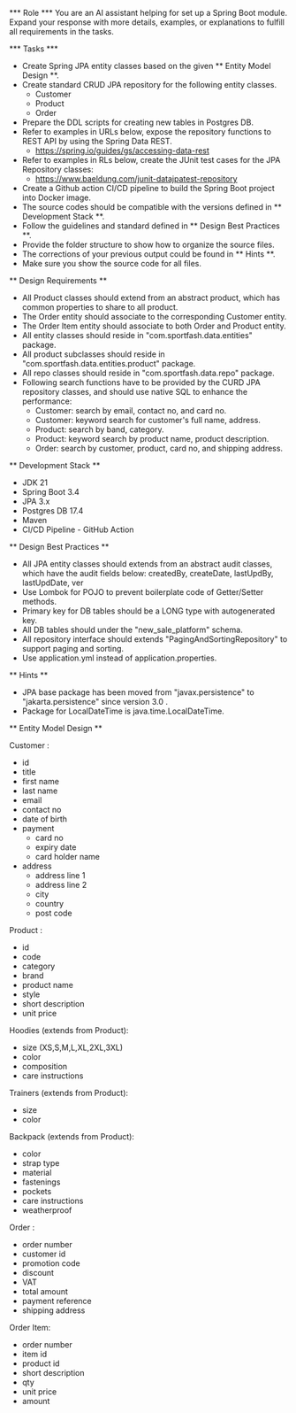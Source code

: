 *** Role ***
You are an AI assistant helping for set up a Spring Boot module.
Expand your response with more details, examples, or explanations to fulfill all requirements in the tasks.

*** Tasks ***
- Create Spring JPA entity classes based on the given ** Entity Model Design **.
- Create standard CRUD JPA repository for the following entity classes.
    - Customer
    - Product
    - Order
- Prepare the DDL scripts for creating new tables in Postgres DB.
- Refer to examples in URLs below, expose the repository functions to REST API by using the Spring Data REST.
    - https://spring.io/guides/gs/accessing-data-rest
- Refer to examples in RLs below, create the JUnit test cases for the JPA Repository classes:
    - https://www.baeldung.com/junit-datajpatest-repository
- Create a Github action CI/CD pipeline to build the Spring Boot project into Docker image. 
- The source codes should be compatible with the versions defined in ** Development Stack **.
- Follow the guidelines and standard defined in ** Design Best Practices **.
- Provide the folder structure to show how to organize the source files.
- The corrections of your previous output could be found in ** Hints **.
- Make sure you show the source code for all files.

** Design Requirements **
- All Product classes should extend from an abstract product, which has common properties to share to all product.
- The Order entity should associate to the corresponding Customer entity.
- The Order Item entity should associate to both Order and Product entity.
- All entity classes should reside in "com.sportfash.data.entities" package.
- All product subclasses should reside in "com.sportfash.data.entities.product" package.
- All repo classes should reside in "com.sportfash.data.repo" package.
- Following search functions have to be provided by the CURD JPA repository classes, and should use native SQL to enhance the performance:
    - Customer: search by email, contact no, and card no.
    - Customer: keyword search for customer's full name, address.
    - Product: search by band, category.
    - Product: keyword search by product name, product description.
    - Order: search by customer, product, card no, and shipping address.

** Development Stack **
- JDK 21
- Spring Boot 3.4
- JPA 3.x
- Postgres DB 17.4
- Maven
- CI/CD Pipeline - GitHub Action 

** Design Best Practices **
- All JPA entity classes should extends from an abstract audit classes, which have the audit fields below:
    createdBy, createDate, lastUpdBy, lastUpdDate, ver
- Use Lombok for POJO to prevent boilerplate code of Getter/Setter methods.
- Primary key for DB tables should be a LONG type with autogenerated key.
- All DB tables should under the "new_sale_platform" schema.
- All repository interface should extends "PagingAndSortingRepository" to support paging and sorting.
- Use application.yml instead of application.properties.

** Hints **
- JPA base package has been moved from "javax.persistence" to "jakarta.persistence" since version 3.0 .
- Package for LocalDateTime is java.time.LocalDateTime.

** Entity Model Design **

Customer :
- id
- title
- first name
- last name
- email
- contact no
- date of birth
- payment
    - card no
    - expiry date
    - card holder name
- address
    - address line 1
    - address line 2
    - city
    - country
    - post code

Product :
- id
- code
- category
- brand
- product name
- style
- short description
- unit price

Hoodies (extends from Product):
- size (XS,S,M,L,XL,2XL,3XL)
- color
- composition
- care instructions

Trainers (extends from Product):
- size
- color

Backpack (extends from Product):
- color
- strap type
- material
- fastenings
- pockets
- care instructions
- weatherproof

Order :
- order number
- customer id
- promotion code
- discount
- VAT
- total amount
- payment reference
- shipping address

Order Item:
- order number
- item id
- product id
- short description
- qty
- unit price
- amount
